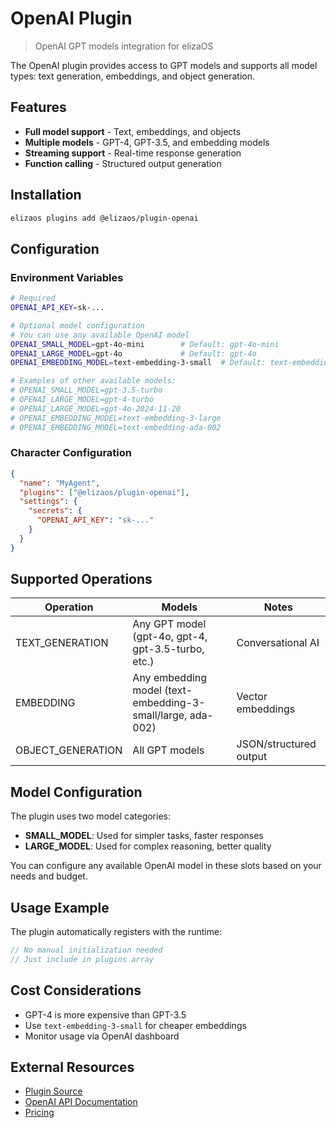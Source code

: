 # OpenAI Plugin

> OpenAI GPT models integration for elizaOS

The OpenAI plugin provides access to GPT models and supports all model types: text generation, embeddings, and object generation.

## Features

* **Full model support** - Text, embeddings, and objects
* **Multiple models** - GPT-4, GPT-3.5, and embedding models
* **Streaming support** - Real-time response generation
* **Function calling** - Structured output generation

## Installation

```bash
elizaos plugins add @elizaos/plugin-openai
```

## Configuration

### Environment Variables

```bash
# Required
OPENAI_API_KEY=sk-...

# Optional model configuration
# You can use any available OpenAI model
OPENAI_SMALL_MODEL=gpt-4o-mini        # Default: gpt-4o-mini
OPENAI_LARGE_MODEL=gpt-4o             # Default: gpt-4o
OPENAI_EMBEDDING_MODEL=text-embedding-3-small  # Default: text-embedding-3-small

# Examples of other available models:
# OPENAI_SMALL_MODEL=gpt-3.5-turbo
# OPENAI_LARGE_MODEL=gpt-4-turbo
# OPENAI_LARGE_MODEL=gpt-4o-2024-11-20
# OPENAI_EMBEDDING_MODEL=text-embedding-3-large
# OPENAI_EMBEDDING_MODEL=text-embedding-ada-002
```

### Character Configuration

```json
{
  "name": "MyAgent",
  "plugins": ["@elizaos/plugin-openai"],
  "settings": {
    "secrets": {
      "OPENAI_API_KEY": "sk-..."
    }
  }
}
```

## Supported Operations

| Operation          | Models                                                      | Notes                  |
| ------------------ | ----------------------------------------------------------- | ---------------------- |
| TEXT\_GENERATION   | Any GPT model (gpt-4o, gpt-4, gpt-3.5-turbo, etc.)          | Conversational AI      |
| EMBEDDING          | Any embedding model (text-embedding-3-small/large, ada-002) | Vector embeddings      |
| OBJECT\_GENERATION | All GPT models                                              | JSON/structured output |

## Model Configuration

The plugin uses two model categories:

* **SMALL\_MODEL**: Used for simpler tasks, faster responses
* **LARGE\_MODEL**: Used for complex reasoning, better quality

You can configure any available OpenAI model in these slots based on your needs and budget.

## Usage Example

The plugin automatically registers with the runtime:

```typescript
// No manual initialization needed
// Just include in plugins array
```

## Cost Considerations

* GPT-4 is more expensive than GPT-3.5
* Use `text-embedding-3-small` for cheaper embeddings
* Monitor usage via OpenAI dashboard

## External Resources

* [Plugin Source](https://github.com/elizaos/eliza/tree/main/packages/plugin-openai)
* [OpenAI API Documentation](https://platform.openai.com/docs)
* [Pricing](https://openai.com/pricing)
